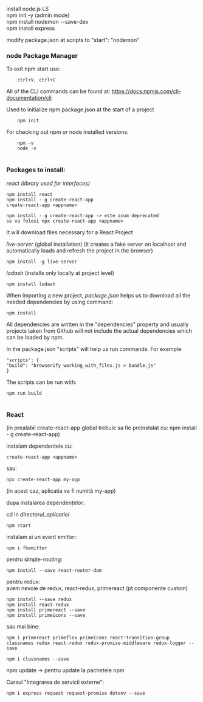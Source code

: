 install node.js LS  
npm init -y (admin mode)  
npm install nodemon --save-dev  
npm install express  

modify package.json at scripts to "start": "nodemon"  


### node Package Manager

To exit npm start use:

        ctrl+V, ctrl+C

All of the CLI commands can be found at: https://docs.npmjs.com/cli-documentation/cli

Used to initialize npm package.json at the start of a project

        npm init

For checking out npm or node installed versions:

        npm -v
        node -v
# 
### Packages to install:

_react (library used for interfaces)_

    npm install react
    npm install - g create-react-app
    create-react-app <appname>

    npm install - g create-react-app -> este acum deprecated
    se va folosi npx create-react-app <appname>

It will download files necessary for a React Project

_live-server_ (global installation) (it creates a fake server on localhost and automatically loads and refresh the project in the browser)

    npm install -g live-server

_lodash_ (installs only locally at project level)

    npm install lodash

When importing a new project, _package.json_ helps us to download all the needed dependencies by using command:

    npm install

All dependencies are written in the "dependencies" property and usually projects taken from Github will not include the actual dependencies which can be loaded by npm.

In the package.json "scripts" will help us run commands. For example:

    "scripts": {
    "build": "browserify working_with_files.js > bundle.js"
    }

The scripts can be run with:

    npm run build
    
# 
### React

(in prealabil create-react-app global trebuie sa fie preinstalat cu: npm install - g create-react-app)

instalam dependentele cu: 

```node
create-react-app <appname>
```
sau: 

```node
npx create-react-app my-app
```

(in acest caz, aplicatia va fi numită my-app)

dupa instalarea dependențelor:

cd in _directorul_aplicatiei_  

```node
npm start
```

instalam si un event emitter:

```node
npm i fbemitter
```


pentru simple-routing: 

```node
npm install --save react-router-dom
```

pentru redux:  
avem nevoie de redux, react-redux, primereact (pt componente custom)

```node
npm install --save redux
npm install react-redux
npm install primereact --save
npm install primeicons --save
```

sau mai bine:

```node
npm i primereact primeflex primeicons react-transition-group classnames redux react-redux redux-promise-middleware redux-logger --save

npm i classnames --save
```


npm update -> pentru update la pachetele npm


Cursul "Integrarea de servicii externe":
```node
npm i express request request-promise dotenv --save
```
